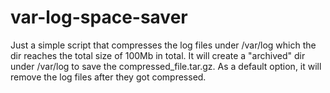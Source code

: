 # var-log-space-saver
Just a simple script that compresses the log files under /var/log which the dir reaches the total size of 100Mb in total. It will create a "archived" dir under /var/log to save the compressed_file.tar.gz. As a default option, it will remove the log files after they got compressed.
